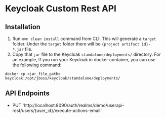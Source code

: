 # Keycloak Custom Rest API
## Installation
 1. Run `mvn clean install` command from CLI. This will generate a `target` folder. Under the `target` folder there will be `{project artifact id}-*.jar` file.
 2. Copy that `jar` file to the Keycloak `standalone/deployments/` directory. For an example, If you run your Keycloak in docker container, you can use the following command:
 ```dillinger
docker cp <jar_file_path> keycloak:/opt/jboss/keycloak/standalone/deployments/
```
## API Endpoints
* PUT 'http://localhost:8090/auth/realms/demo/userapi-rest/users/{user_id}/execute-actions-email'

